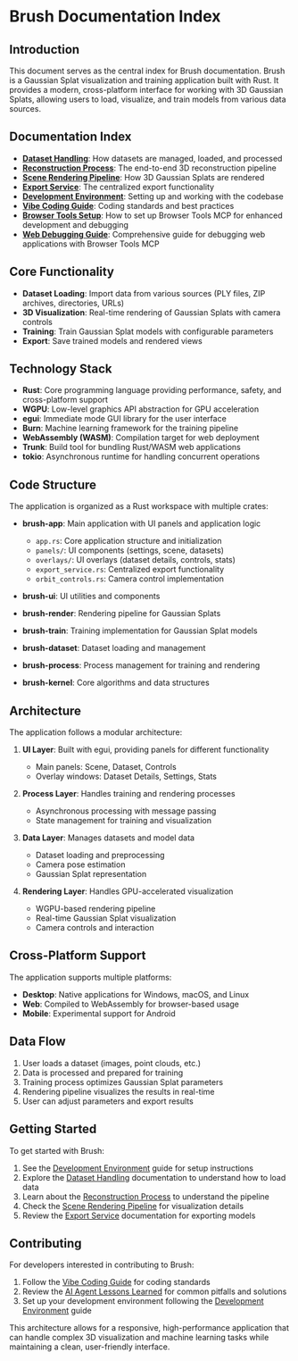 # Brush Documentation Index

## Introduction

This document serves as the central index for Brush documentation. Brush is a Gaussian Splat visualization and training application built with Rust. It provides a modern, cross-platform interface for working with 3D Gaussian Splats, allowing users to load, visualize, and train models from various data sources.

## Documentation Index

- **[Dataset Handling](dataset_handling.md)**: How datasets are managed, loaded, and processed
- **[Reconstruction Process](reconstruction_process.md)**: The end-to-end 3D reconstruction pipeline
- **[Scene Rendering Pipeline](scene_rendering_pipeline.md)**: How 3D Gaussian Splats are rendered
- **[Export Service](export_service.md)**: The centralized export functionality
- **[Development Environment](development_environment.md)**: Setting up and working with the codebase
- **[Vibe Coding Guide](vibe_coding_guide.md)**: Coding standards and best practices
- **[Browser Tools Setup](browser_tools_setup.md)**: How to set up Browser Tools MCP for enhanced development and debugging
- **[Web Debugging Guide](debugging-web.md)**: Comprehensive guide for debugging web applications with Browser Tools MCP

## Core Functionality

- **Dataset Loading**: Import data from various sources (PLY files, ZIP archives, directories, URLs)
- **3D Visualization**: Real-time rendering of Gaussian Splats with camera controls
- **Training**: Train Gaussian Splat models with configurable parameters
- **Export**: Save trained models and rendered views

## Technology Stack

- **Rust**: Core programming language providing performance, safety, and cross-platform support
- **WGPU**: Low-level graphics API abstraction for GPU acceleration
- **egui**: Immediate mode GUI library for the user interface
- **Burn**: Machine learning framework for the training pipeline
- **WebAssembly (WASM)**: Compilation target for web deployment
- **Trunk**: Build tool for bundling Rust/WASM web applications
- **tokio**: Asynchronous runtime for handling concurrent operations

## Code Structure

The application is organized as a Rust workspace with multiple crates:

- **brush-app**: Main application with UI panels and application logic
  - `app.rs`: Core application structure and initialization
  - `panels/`: UI components (settings, scene, datasets)
  - `overlays/`: UI overlays (dataset details, controls, stats)
  - `export_service.rs`: Centralized export functionality
  - `orbit_controls.rs`: Camera control implementation
  
- **brush-ui**: UI utilities and components
- **brush-render**: Rendering pipeline for Gaussian Splats
- **brush-train**: Training implementation for Gaussian Splat models
- **brush-dataset**: Dataset loading and management
- **brush-process**: Process management for training and rendering
- **brush-kernel**: Core algorithms and data structures

## Architecture

The application follows a modular architecture:

1. **UI Layer**: Built with egui, providing panels for different functionality
   - Main panels: Scene, Dataset, Controls
   - Overlay windows: Dataset Details, Settings, Stats
   
2. **Process Layer**: Handles training and rendering processes
   - Asynchronous processing with message passing
   - State management for training and visualization
   
3. **Data Layer**: Manages datasets and model data
   - Dataset loading and preprocessing
   - Camera pose estimation
   - Gaussian Splat representation
   
4. **Rendering Layer**: Handles GPU-accelerated visualization
   - WGPU-based rendering pipeline
   - Real-time Gaussian Splat visualization
   - Camera controls and interaction

## Cross-Platform Support

The application supports multiple platforms:

- **Desktop**: Native applications for Windows, macOS, and Linux
- **Web**: Compiled to WebAssembly for browser-based usage
- **Mobile**: Experimental support for Android

## Data Flow

1. User loads a dataset (images, point clouds, etc.)
2. Data is processed and prepared for training
3. Training process optimizes Gaussian Splat parameters
4. Rendering pipeline visualizes the results in real-time
5. User can adjust parameters and export results

## Getting Started

To get started with Brush:

1. See the [Development Environment](development_environment.md) guide for setup instructions
2. Explore the [Dataset Handling](dataset_handling.md) documentation to understand how to load data
3. Learn about the [Reconstruction Process](reconstruction_process.md) to understand the pipeline
4. Check the [Scene Rendering Pipeline](scene_rendering_pipeline.md) for visualization details
5. Review the [Export Service](export_service.md) documentation for exporting models

## Contributing

For developers interested in contributing to Brush:

1. Follow the [Vibe Coding Guide](vibe_coding_guide.md) for coding standards
2. Review the [AI Agent Lessons Learned](ai_agent_lessons_learned.md) for common pitfalls and solutions
3. Set up your development environment following the [Development Environment](development_environment.md) guide

This architecture allows for a responsive, high-performance application that can handle complex 3D visualization and machine learning tasks while maintaining a clean, user-friendly interface. 